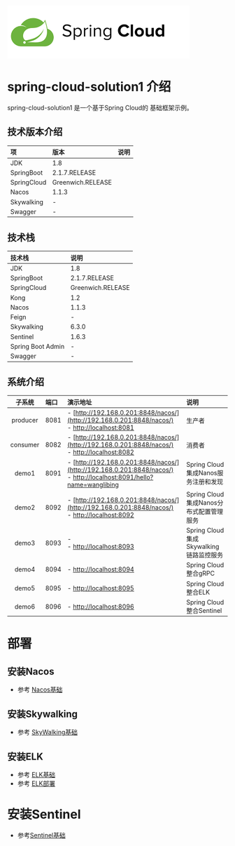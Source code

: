 ![springcloud.png](images/springcloud.png)
# spring-cloud-solution1 介绍
spring-cloud-solution1 是一个基于Spring Cloud的 基础框架示例。
## 技术版本介绍

| 项 | 版本 | 说明 |   
| :---- |:----|:----|  
| JDK | 1.8 |  | 
| SpringBoot | 2.1.7.RELEASE |  | 
| SpringCloud | Greenwich.RELEASE |  | 
| Nacos | 1.1.3 |  | 
| Skywalking | - |  | 
| Swagger | - |  | 

## 技术栈

| 技术栈 | 说明 |  
| :---- |:----| 
| JDK | 1.8 |  | 
| SpringBoot | 2.1.7.RELEASE |  | 
| SpringCloud | Greenwich.RELEASE |  | 
| Kong | 1.2 | 服务网关，用于服务智能路由，负载均衡 | 
| Nacos | 1.1.3 | 1. 服务注册和发现<br>2. 服务配置中心 | 
| Feign | - | 声明式服务调用，用于消费服务 | 
| Skywalking | 6.3.0 | 链路监控 | 
| Sentinel | 1.6.3 | 熔断、限流 | 
| Spring Boot Admin | - | 聚合监控微服务的状况 | 
| Swagger | - | API接口文档组件 |  

## 系统介绍
| 子系统 | 端口 | 演示地址 | 说明 | 
| :----: |:----|:----| :----| 
| producer | 8081 | - [http://192.168.0.201:8848/nacos/](http://192.168.0.201:8848/nacos/)<br>- [http://localhost:8081](http://localhost:8081) | 生产者 | 
| consumer | 8082 | - [http://192.168.0.201:8848/nacos/](http://192.168.0.201:8848/nacos/)<br>- [http://localhost:8082](http://localhost:8082) | 消费者 | 
| demo1 | 8091 | - [http://192.168.0.201:8848/nacos/](http://192.168.0.201:8848/nacos/)<br>- [http://localhost:8091/hello?name=wanglibing](http://localhost:8091/hello?name=wanglibing) | Spring Cloud集成Nanos服务注册和发现 | 
| demo2 | 8092 | - [http://192.168.0.201:8848/nacos/](http://192.168.0.201:8848/nacos/)<br>- [http://localhost:8092](http://localhost:8092) | Spring Cloud集成Nanos分布式配置管理服务 | 
| demo3 | 8093 | - []()<br>- [http://localhost:8093](http://localhost:8093) | Spring Cloud集成Skywalking链路监控服务 | 
| demo4 | 8094 | - [http://localhost:8094](http://localhost:8094) | Spring Cloud整合gRPC | 
| demo5 | 8095 | - [http://localhost:8095](http://localhost:8095) | Spring Cloud整合ELK | 
| demo6 | 8096 | - [http://localhost:8096](http://localhost:8096) | Spring Cloud整合Sentinel | 

# 部署

## 安装Nacos

- 参考 [Nacos基础](https://www.wanglibing.com/2019/08/11/Nacos基础/)

## 安装Skywalking

- 参考 [SkyWalking基础](https://www.wanglibing.com/2018/12/22/SkyWalking基础/)

## 安装ELK

- 参考 [ELK基础](https://www.wanglibing.com/2018/08/05/ELK基础/)
- 参考 [ELK部署](https://www.wanglibing.com/2019/06/26/ELK部署/)

# 安装Sentinel

- 参考[Sentinel基础](https://www.wanglibing.com/2018/12/24/Sentinel基础/)


